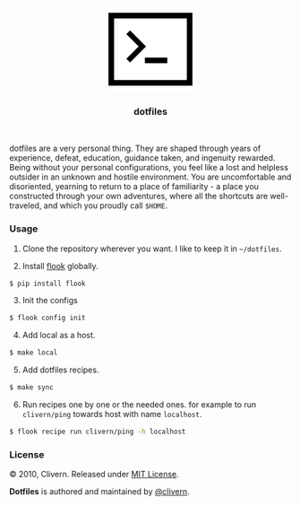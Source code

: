 <p align="center">
    <img src="/static/logo.png" width="150" />
    <h3 align="center">dotfiles</h3>
</p>
<br/>

dotfiles are a very personal thing. They are shaped through years of experience, defeat, education, guidance taken, and ingenuity rewarded. Being without your personal configurations, you feel like a lost and helpless outsider in an unknown and hostile environment. You are uncomfortable and disoriented, yearning to return to a place of familiarity - a place you constructed through your own adventures, where all the shortcuts are well-traveled, and which you proudly call `$HOME`.


### Usage

1. Clone the repository wherever you want. I like to keep it in `~/dotfiles`.

2. Install [flook](https://github.com/norwik/flook/) globally.

```zsh
$ pip install flook
```

3. Init the configs

```zsh
$ flook config init
```

4. Add local as a host.

```zsh
$ make local
```

5. Add dotfiles recipes.

```zsh
$ make sync
```

6. Run recipes one by one or the needed ones. for example to run `clivern/ping` towards host with name `localhost`.

```zsh
$ flook recipe run clivern/ping -h localhost
```


### License

© 2010, Clivern. Released under [MIT License](https://opensource.org/licenses/mit-license.php).

**Dotfiles** is authored and maintained by [@clivern](http://github.com/clivern).

